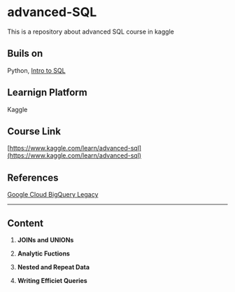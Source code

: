 # advanced-SQL

This is a repository about advanced SQL course in kaggle

## Buils on

Python, [Intro to SQL](https://www.kaggle.com/learn/intro-to-sql)

## Learnign Platform

Kaggle

## Course Link

[https://www.kaggle.com/learn/advanced-sql](https://www.kaggle.com/learn/advanced-sql)

## References

[Google Cloud BigQuery Legacy](https://cloud.google.com/bigquery/docs/reference/legacy-sql)

---

## Content

1. **JOINs and UNIONs**

2. **Analytic Fuctions**

3. **Nested and Repeat Data**

4. **Writing Efficiet Queries**
